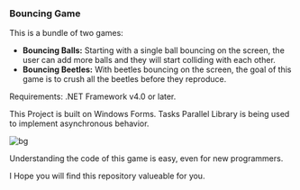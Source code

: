 <h3>Bouncing Game</h3>

This is a bundle of two games: 

<ul>
  <li><b>Bouncing Balls:</b> Starting with a single ball bouncing on the screen, the user can add more balls and they will start colliding with each other. </li>
  <li><b>Bouncing Beetles:</b> With beetles bouncing on the screen, the goal of this game is to crush all the beetles before they reproduce. </li>
</ul>

Requirements: .NET Framework v4.0 or later.

This Project is built on Windows Forms. Tasks Parallel Library is being used to implement asynchronous behavior.

![bg](https://user-images.githubusercontent.com/45973605/80521752-3aa0c000-8994-11ea-8b54-19acde12b85f.png)

Understanding the code of this game is easy, even for new programmers.

I Hope you will find this repository valueable for you.

